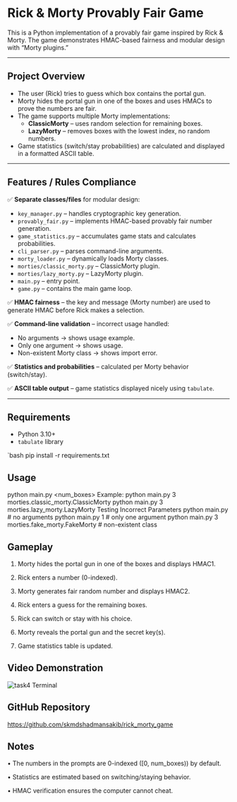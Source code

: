 # Rick & Morty Provably Fair Game

This is a Python implementation of a provably fair game inspired by Rick & Morty. The game demonstrates HMAC-based fairness and modular design with “Morty plugins.”

---

## Project Overview

- The user (Rick) tries to guess which box contains the portal gun.
- Morty hides the portal gun in one of the boxes and uses HMACs to prove the numbers are fair.
- The game supports multiple Morty implementations: 
  - **ClassicMorty** – uses random selection for remaining boxes.
  - **LazyMorty** – removes boxes with the lowest index, no random numbers.
- Game statistics (switch/stay probabilities) are calculated and displayed in a formatted ASCII table.

---

## Features / Rules Compliance

✅ **Separate classes/files** for modular design:  
- `key_manager.py` – handles cryptographic key generation.  
- `provably_fair.py` – implements HMAC-based provably fair number generation.  
- `game_statistics.py` – accumulates game stats and calculates probabilities.  
- `cli_parser.py` – parses command-line arguments.  
- `morty_loader.py` – dynamically loads Morty classes.  
- `morties/classic_morty.py` – ClassicMorty plugin.  
- `morties/lazy_morty.py` – LazyMorty plugin.  
- `main.py` – entry point.  
- `game.py` – contains the main game loop.  

✅ **HMAC fairness** – the key and message (Morty number) are used to generate HMAC before Rick makes a selection.  

✅ **Command-line validation** – incorrect usage handled:  
- No arguments → shows usage example.  
- Only one argument → shows usage.  
- Non-existent Morty class → shows import error.  

✅ **Statistics and probabilities** – calculated per Morty behavior (switch/stay).  

✅ **ASCII table output** – game statistics displayed nicely using `tabulate`.

---

## Requirements

- Python 3.10+
- `tabulate` library

`bash
pip install -r requirements.txt

## **Usage**
python main.py <num_boxes> <Morty class path>
Example:
python main.py 3 morties.classic_morty.ClassicMorty
python main.py 3 morties.lazy_morty.LazyMorty
Testing Incorrect Parameters
python main.py                  # no arguments
python main.py 1                # only one argument
python main.py 3 morties.fake_morty.FakeMorty  # non-existent class

## **Gameplay**
1. Morty hides the portal gun in one of the boxes and displays HMAC1.

2. Rick enters a number (0-indexed).

3. Morty generates fair random number and displays HMAC2.

4. Rick enters a guess for the remaining boxes.

5. Rick can switch or stay with his choice.

6. Morty reveals the portal gun and the secret key(s).

7. Game statistics table is updated.

## **Video Demonstration**
![task4 Terminal](https://streamable.com/e/sh9m5h)

## **GitHub Repository**
https://github.com/skmdshadmansakib/rick_morty_game

## **Notes**
• The numbers in the prompts are 0-indexed ([0, num_boxes)) by default.

• Statistics are estimated based on switching/staying behavior.

• HMAC verification ensures the computer cannot cheat.

